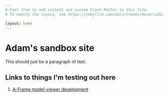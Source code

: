 ```yaml
---
# Feel free to add content and custom Front Matter to this file.
# To modify the layout, see https://jekyllrb.com/docs/themes/#overriding-theme-defaults

layout: home
---
```

# Adam's sandbox site
This should just be a paragraph of text.

## Links to things I'm testing out here
1. [A-Frame model-viewer development](https://amp-92.github.io/aframe-test)

